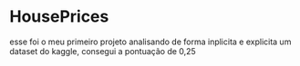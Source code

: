 # HousePrices

esse foi o meu primeiro projeto analisando de forma inplicita e explicita um dataset do kaggle, consegui a pontuação de 0,25
